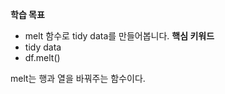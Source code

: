 **학습 목표**  
- melt 함수로 tidy data를 만들어봅니다.
**핵심 키워드**
- tidy data
- df.melt()


melt는 행과 열을 바꿔주는 함수이다.
